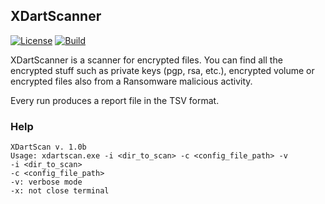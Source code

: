 ## XDartScanner ##
[![License](https://img.shields.io/badge/license-GPL3-green)](https://github.com/robo3945/xdartscanner/blob/master/LICENSE)
[![Build](https://img.shields.io/badge/build-1.0b-yellowgreen)]()

XDartScanner is a scanner for encrypted files.
You can find all the encrypted stuff such as
private keys (pgp, rsa, etc.), encrypted volume or
encrypted files also from a Ransomware malicious activity.

Every run produces a report file in the TSV format.

### Help ###

```
XDartScan v. 1.0b
Usage: xdartscan.exe -i <dir_to_scan> -c <config_file_path> -v
-i <dir_to_scan>
-c <config_file_path>
-v: verbose mode
-x: not close terminal
```
